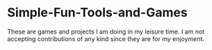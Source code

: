 # Simple-Fun-Tools-and-Games

These are games and projects I am doing in my leisure time.
I am not accepting contributions of any kind since they are for my enjoyment.

